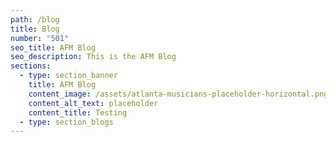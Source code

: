 ```yaml
---
path: /blog
title: Blog
number: "501"
seo_title: AFM Blog
seo_description: This is the AFM Blog
sections:
  - type: section_banner
    title: AFM Blog
    content_image: /assets/atlanta-musicians-placeholder-horizontal.png
    content_alt_text: placeholder
    content_title: Testing
  - type: section_blogs
---
```


